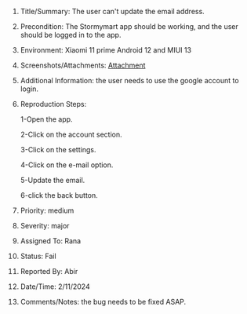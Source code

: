 1. Title/Summary: The user can't update the email address.

2. Precondition: The Stormymart app should be working, and the user should be logged in to the app. 

4. Environment: Xiaomi 11 prime Android 12 and MIUI 13

5. Screenshots/Attachments: [Attachment](https://drive.google.com/file/d/1vX4FP296ASWf6P5Ni0jVPPx8VVcYNTBv/view?usp=sharing)

6. Additional Information: the user needs to use the google account to login.

7. Reproduction Steps: 

   1-Open the app. 

   2-Click on the account section.

   3-Click on the settings. 

   4-Click on the e-mail option. 
   
   5-Update the email.

   6-click the back button.


8. Priority: medium

9. Severity: major

10. Assigned To: Rana

11. Status: Fail

12. Reported By: Abir

13. Date/Time: 2/11/2024

14. Comments/Notes: the bug needs to be fixed ASAP.